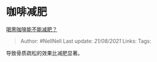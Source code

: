 # 咖啡减肥
[喝黑咖啡能不能减肥？](https://www.zhihu.com/question/326545994/answer/918548282)

> Author: #NellNell 
Last update: *21/08/2021* 
Links:
Tags: 

导致骨质疏松的效果比减肥显著。